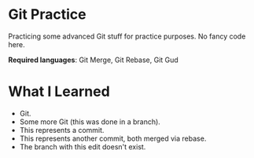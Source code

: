 # Git Practice

Practicing some advanced Git stuff for practice purposes. No fancy code here. 

**Required languages**: Git Merge, Git Rebase, Git Gud

# What I Learned

* Git. 
* Some more Git (this was done in a branch).
* This represents a commit. 
* This represents another commit, both merged via rebase.
* The branch with this edit doesn't exist. 
